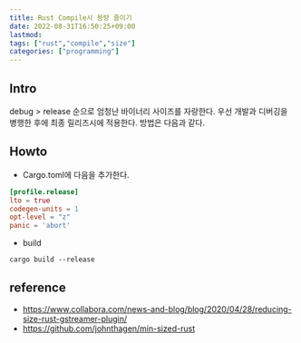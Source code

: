 ```yaml
---
title: Rust Compile시 용량 줄이기
date: 2022-08-31T16:50:25+09:00
lastmod:
tags: ["rust","compile","size"]
categories: ["programming"]
---
```


## Intro

debug > release 순으로 엄청난 바이너리 사이즈를 자랑한다.
우선 개발과 디버깅을 병행한 후에 최종 릴리즈시에 적용한다.
방법은 다음과 같다.

## Howto

* Cargo.toml에 다음을 추가한다.
```toml
[profile.release]
lto = true
codegen-units = 1
opt-level = "z"
panic = 'abort'
```
* build
```console
cargo build --release
```


## reference
* <https://www.collabora.com/news-and-blog/blog/2020/04/28/reducing-size-rust-gstreamer-plugin/>
* <https://github.com/johnthagen/min-sized-rust>


